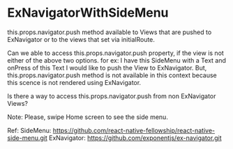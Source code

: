 # ExNavigatorWithSideMenu

this.props.navigator.push method available to Views that are pushed to ExNavigator or to the views that set via initialRoute. 

Can we able to access this.props.navigator.push property, if the view is not either of the above two options. for ex: 
I have this SideMenu with a Text and onPress of this Text I would like to push the View to ExNavigator. But, this.props.navigator.push method is not available in this context because this scence is not rendered using ExNavigator.

Is there a way to access this.props.navigator.push from non ExNavigator Views?

Note: Please, swipe Home screen to see the side menu.

Ref: 
SideMenu: https://github.com/react-native-fellowship/react-native-side-menu.git
ExNavigator: https://github.com/exponentjs/ex-navigator.git
